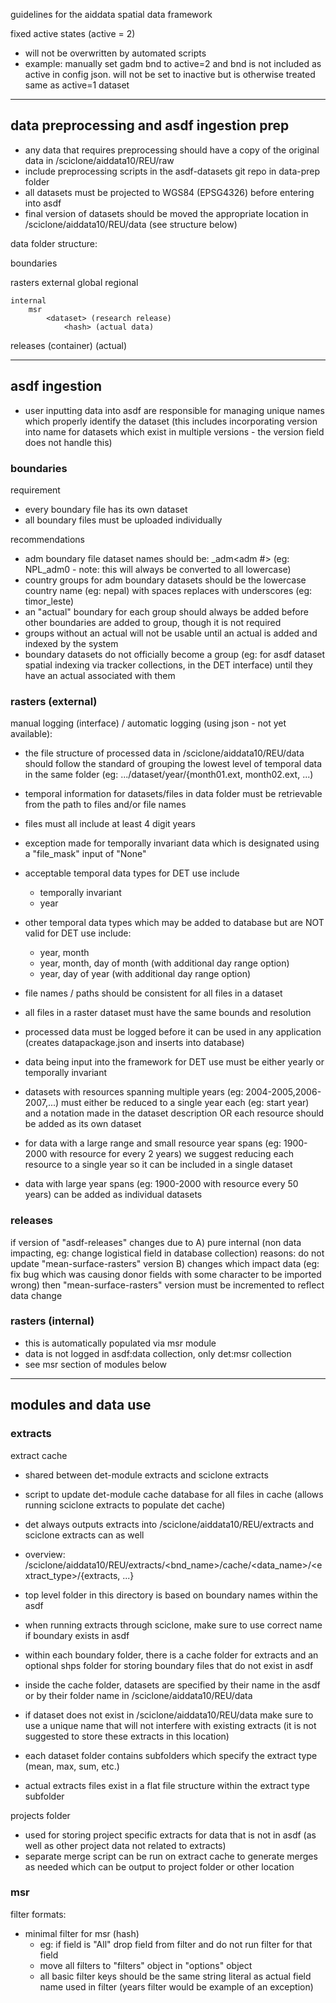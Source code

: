 guidelines for the aiddata spatial data framework


fixed active states (active = 2)
- will not be overwritten by automated scripts
- example: manually set gadm bnd to active=2 and bnd is not included as active in config json. will not be set to inactive but is otherwise treated same as active=1 dataset

--------------------------------------------------
## data preprocessing and asdf ingestion prep

- any data that requires preprocessing should have a copy of the original data in /sciclone/aiddata10/REU/raw
- include preprocessing scripts in the asdf-datasets git repo in data-prep folder
- all datasets must be projected to WGS84 (EPSG4326) before entering into asdf
- final version of datasets should be moved the appropriate location in /sciclone/aiddata10/REU/data (see structure below)

data folder structure:

boundaries
    <dataset>

rasters
    external
        global
            <dataset>
        regional
            <dataset>

    internal
        msr
            <dataset> (research release)
                <hash> (actual data)

releases
    <dataset> (container)
        <dataset> (actual)


--------------------------------------------------
## asdf ingestion

- user inputting data into asdf are responsible for managing unique names which properly identify the dataset (this includes incorporating version into name for datasets which exist in multiple versions - the version field does not handle this)


### boundaries

requirement
- every boundary file has its own dataset
- all boundary files must be uploaded individually

recommendations
- adm boundary file dataset names should be: <country ISO3>_adm<adm #> (eg: NPL_adm0 - note: this will always be converted to all lowercase)
- country groups for adm boundary datasets should be the lowercase country name (eg: nepal) with spaces replaces with underscores (eg: timor_leste)
- an "actual" boundary for each group should always be added before other boundaries are added to group, though it is not required
- groups without an actual will not be usable until an actual is added and indexed by the system
- boundary datasets do not officially become a group (eg: for asdf dataset spatial indexing via tracker collections, in the DET interface) until they have an actual associated with them


### rasters (external)

manual logging (interface) / automatic logging (using json - not yet available):

- the file structure of processed data in /sciclone/aiddata10/REU/data should follow the standard of grouping the lowest level of temporal data in the same folder (eg: .../dataset/year/{month01.ext, month02.ext, ...)

- temporal information for datasets/files in data folder must be retrievable from the path to files and/or file names
- files must all include at least 4 digit years
- exception made for temporally invariant data which is designated using a "file_mask" input of "None"

- acceptable temporal data types for DET use include
    - temporally invariant
    - year
- other temporal data types which may be added to database but are NOT valid for DET use include:
    - year, month
    - year, month, day of month (with additional day range option)
    - year, day of year (with additional day range option)

- file names / paths should be consistent for all files in a dataset
- all files in a raster dataset must have the same bounds and resolution

- processed data must be logged before it can be used in any application (creates datapackage.json and inserts into database)


- data being input into the framework for DET use must be either yearly or temporally invariant
- datasets with resources spanning multiple years (eg: 2004-2005,2006-2007,...) must either be reduced to a single year each (eg: start year) and a notation made in the dataset description OR each resource should be added as its own dataset
- for data with a large range and small resource year spans (eg: 1900-2000 with resource for every 2 years) we suggest reducing each resource to a single year so it can be included in a single dataset
- data with large year spans (eg: 1900-2000 with resource every 50 years) can be added as individual datasets


### releases

if version of "asdf-releases" changes due to
    A) pure internal (non data impacting, eg: change logistical field in database collection) reasons: do not update "mean-surface-rasters" version
    B) changes which impact data (eg: fix bug which was causing donor fields with some character to be imported wrong) then "mean-surface-rasters" version must be incremented to reflect data change


### rasters (internal)

- this is automatically populated via msr module
- data is not logged in asdf:data collection, only det:msr collection
- see msr section of modules below


--------------------------------------------------
## modules and data use


### extracts

extract cache

- shared between det-module extracts and sciclone extracts
- script to update det-module cache database for all files in cache (allows running sciclone extracts to populate det cache)
- det always outputs extracts into /sciclone/aiddata10/REU/extracts and sciclone extracts can as well


- overview: /sciclone/aiddata10/REU/extracts/<bnd_name>/cache/<data_name>/<extract_type>/{extracts, ...}

- top level folder in this directory is based on boundary names within the asdf
- when running extracts through sciclone, make sure to use correct name if boundary exists in asdf
- within each boundary folder, there is a cache folder for extracts and an optional shps folder for storing boundary files that do not exist in asdf

- inside the cache folder, datasets are specified by their name in the asdf or by their folder name in /sciclone/aiddata10/REU/data
- if dataset does not exist in /sciclone/aiddata10/REU/data make sure to use a unique name that will not interfere with existing extracts (it is not suggested to store these extracts in this location)

- each dataset folder contains subfolders which specify the extract type (mean, max, sum, etc.)
- actual extracts files exist in a flat file structure within the extract type subfolder


projects folder

- used for storing project specific extracts for data that is not in asdf (as well as other project data not related to extracts)
- separate merge script can be run on extract cache to generate merges as needed which can be output to project folder or other location


### msr

filter formats:
- minimal filter for msr (hash)
    + eg: if field is "All" drop field from filter and do not run filter for that field
    + move all filters to "filters" object in "options" object
    + all basic filter keys should be the same string literal as actual field name used in filter (years filter would be example of an exception)

